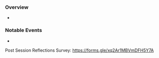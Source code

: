 ### Overview
- 
### Notable Events
- 
Post Session Reflections Survey: https://forms.gle/xq2Ar1MBVmDFH5Y7A